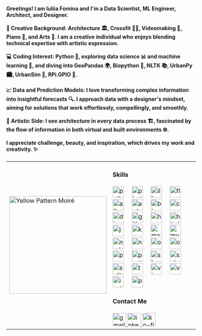 <h4 align="left">Greetings! I am Iuliia Fomina and I'm a Data Scientist, ML Engineer, Architect, and Designer.<br><br>🌟 Creative Background: Architecture 🏛️, Crossfit 🏋️‍♀️, Videomaking 🎥, Piano 🎹, and Arts 🎨. I am a creative individual who enjoys blending technical expertise with artistic expression.<br><br>💻 Coding Interest: Python 🐍, exploring data science 📊 and machine learning 🤖, and diving into GeoPandas 🌍, Biopython 🧬, NLTK 📚, UrbanPy 🏙️, UrbanSim 🚏, RPi.GPIO 🤖.<br><br>📈 Data and Prediction Models: I love transforming complex information into insightful forecasts 🔍. I approach data with a designer's mindset, aiming for solutions that work effortlessly, compellingly, and smoothly.<br><br>🎨 Artistic Side: I see architecture in every data process 🏗️, fascinated by the flow of information in both virtual and built environments 🌐.<br><br>I appreciate challenge, beauty, and inspiration, which drives my work and creativity. ✨</h4>

###
<table>
<tr>
  <!-- Left Column: GIF -->
  <td>
    <img src="https://media.giphy.com/media/xTk9ZzlvUqB4mnDAyY/giphy.gif" alt="Yellow Pattern Moiré" width="259"/>
  </td>

  <!-- Right Column: Skills and Contact Links -->
  <td>
    <h4>Skills</h4>
    <div>
      <img src="https://cdn.jsdelivr.net/gh/devicons/devicon/icons/python/python-original.svg" height="30" alt="python logo"  />
      <img width="12" />
      <img src="https://cdn.simpleicons.org/adobephotoshop/31A8FF" height="30" alt="photoshop logo"  />
      <img width="12" />
      <img src="https://cdn.jsdelivr.net/gh/devicons/devicon/icons/illustrator/illustrator-plain.svg" height="30" alt="illustrator logo"  />
      <img width="12" />
      <img src="https://cdn.jsdelivr.net/gh/devicons/devicon/icons/flask/flask-original.svg" height="30" alt="flask logo"  />
      <img width="12" />
      <img src="https://cdn.jsdelivr.net/gh/devicons/devicon/icons/aftereffects/aftereffects-original.svg" height="30" alt="aftereffects logo"  />
      <img width="12" />
      <img src="https://cdn.simpleicons.org/arduino/00979D" height="30" alt="arduino logo"  />
      <img width="12" />
      <img src="https://cdn.jsdelivr.net/gh/devicons/devicon/icons/blender/blender-original.svg" height="30" alt="blender logo"  />
      <img width="12" />
      <img src="https://cdn.jsdelivr.net/gh/devicons/devicon/icons/canva/canva-original.svg" height="30" alt="canva logo"  />
      <img width="12" />
      <img src="https://cdn.jsdelivr.net/gh/devicons/devicon/icons/django/django-plain.svg" height="30" alt="django logo"  />
      <img width="12" />
      <img src="https://cdn.jsdelivr.net/gh/devicons/devicon/icons/github/github-original.svg" height="30" alt="github logo"  />
      <img width="12" />
      <img src="https://cdn.simpleicons.org/heroku/430098" height="30" alt="heroku logo"  />
      <img width="12" />
      <img src="https://cdn.jsdelivr.net/gh/devicons/devicon/icons/html5/html5-original.svg" height="30" alt="html5 logo"  />
      <img width="12" />
      <img src="https://cdn.simpleicons.org/jupyter/F37626" height="30" alt="jupyter logo"  />
      <img width="12" />
      <img src="https://cdn.jsdelivr.net/gh/devicons/devicon/icons/kaggle/kaggle-original.svg" height="30" alt="kaggle logo"  />
      <img width="12" />
      <img src="https://cdn.jsdelivr.net/gh/devicons/devicon/icons/matlab/matlab-original.svg" height="30" alt="matlab logo"  />
      <img width="12" />
      <img src="https://cdn.simpleicons.org/mysql/4479A1" height="30" alt="mysql logo"  />
      <img width="12" />
      <img src="https://cdn.simpleicons.org/nodedotjs/339933" height="30" alt="nodejs logo"  />
      <img width="12" />
      <img src="https://cdn.simpleicons.org/numpy/013243" height="30" alt="numpy logo"  />
      <img width="12" />
      <img src="https://cdn.jsdelivr.net/gh/devicons/devicon/icons/opencv/opencv-original.svg" height="30" alt="opencv logo"  />
      <img width="12" />
      <img src="https://cdn.jsdelivr.net/gh/devicons/devicon/icons/openal/openal-original.svg" height="30" alt="openal logo"  />
      <img width="12" />
      <img src="https://cdn.simpleicons.org/pandas/150458" height="30" alt="pandas logo"  />
      <img width="12" />
      <img src="https://cdn.simpleicons.org/postgresql/4169E1" height="30" alt="postgresql logo"  />
      <img width="12" />
      <img src="https://cdn.jsdelivr.net/gh/devicons/devicon/icons/slack/slack-original.svg" height="30" alt="slack logo"  />
      <img width="12" />
      <img src="https://cdn.jsdelivr.net/gh/devicons/devicon/icons/sqlalchemy/sqlalchemy-original.svg" height="30" alt="sqlalchemy logo"  />
      <img width="12" />
      <img src="https://cdn.jsdelivr.net/gh/devicons/devicon/icons/sqlite/sqlite-original.svg" height="30" alt="sqlite logo"  />
      <img width="12" />
      <img src="https://cdn.simpleicons.org/tensorflow/FF6F00" height="30" alt="tensorflow logo"  />
      <img width="12" />
      <img src="https://cdn.jsdelivr.net/gh/devicons/devicon/icons/visualstudio/visualstudio-plain.svg" height="30" alt="visualstudio logo"  />
      <img width="12" />
      <img src="https://cdn.jsdelivr.net/gh/devicons/devicon/icons/vscode/vscode-original.svg" height="30" alt="vscode logo"  />
      <img width="12" />
      <img src="https://cdn.simpleicons.org/instagram/E4405F" height="30" alt="instagram logo"  />
      <img width="12" />
      <img src="https://cdn.simpleicons.org/adobepremierepro/9999FF" height="30" alt="premierepro logo"  />
    </div>
<h4>Contact Me</h4>
    <div>
      <a href="mailto:iulifomi@gmail.com" target="_blank">
        <img src="https://img.shields.io/static/v1?message=Gmail&logo=gmail&label=&color=D14836&logoColor=white&labelColor=&style=for-the-badge" height="35" alt="gmail logo" />
      </a>
      <a href="https://www.linkedin.com/in/iuliia-fomin" target="_blank">
        <img src="https://img.shields.io/static/v1?message=LinkedIn&logo=linkedin&label=&color=0077B5&logoColor=white&labelColor=&style=for-the-badge" height="35" alt="linkedin logo" />
      </a>
      <a href="https://ko-fi.com/iuliiafomina" target="_blank">
        <img src="https://img.shields.io/static/v1?message=Ko-fi&logo=ko-fi&label=&color=F16061&logoColor=white&labelColor=&style=for-the-badge" height="35" alt="ko-fi logo" />
      </a>
    </div>
  </td>
</tr>
</table>
